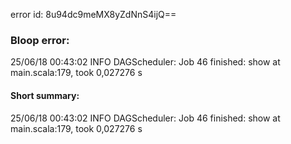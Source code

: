 error id: 8u94dc9meMX8yZdNnS4ijQ==
### Bloop error:

25/06/18 00:43:02 INFO DAGScheduler: Job 46 finished: show at main.scala:179, took 0,027276 s
#### Short summary: 

25/06/18 00:43:02 INFO DAGScheduler: Job 46 finished: show at main.scala:179, took 0,027276 s